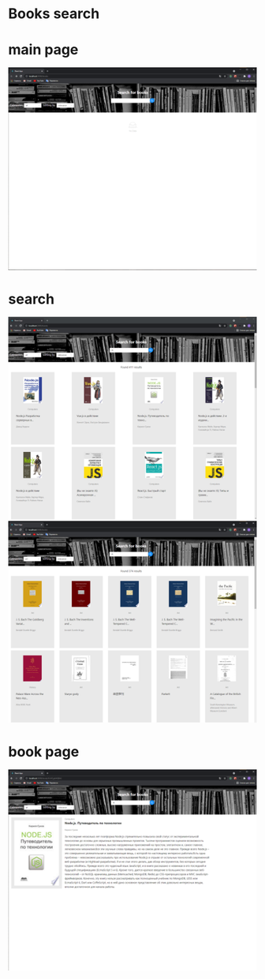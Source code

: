 # Books search
# main page
![Alt text](./screens/img.jpg)
# search
![Alt text](./screens/img_2.jpg)
![Alt text](./screens/img_4.jpg)
# book page
![Alt text](./screens/img_3.jpg)